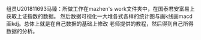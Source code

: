 组员U201811693马臻：所做工作在mazhen's work文件夹中，在国泰君安富易上获取上证指数的数据。
然后数据可视化一大堆各式各样的统计图与画k线画macd画kdj。总体上就是在自己数据的基础上修改
老师提供的教程，然后得到自己所得数据的分析。